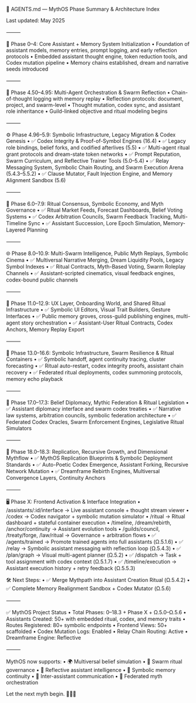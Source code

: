 🧠 AGENTS.md — MythOS Phase Summary & Architecture Index

Last updated: May 2025

⸻

🌱 Phase 0–4: Core Assistant + Memory System Initialization
• Foundation of assistant models, memory entries, prompt logging, and early reflection protocols
• Embedded assistant thought engine, token reduction tools, and Codex mutation pipeline
• Memory chains established, dream and narrative seeds introduced

⸻

🔁 Phase 4.50–4.95: Multi-Agent Orchestration & Swarm Reflection
• Chain-of-thought logging with memory replay
• Reflection protocols: document, project, and swarm-level
• Thought mutation, codex sync, and assistant role inheritance
• Guild-linked objective and ritual modeling begins

⸻

⚙️ Phase 4.96–5.9: Symbolic Infrastructure, Legacy Migration & Codex Genesis
• ✅ Codex Integrity & Proof-of-Symbol Engines (16.4)
• ✅ Legacy role bindings, belief forks, and codified afterlives (5.5)
• ✅ Multi-agent ritual grant protocols and dream-state token networks
• ✅ Prompt Reputation, Swarm Curriculum, and Reflective Trainer Tools (5.0–5.4)
• ✅ Relay Messaging System, Symbolic Chain Routing, and Swarm Execution Arena (5.4.3–5.5.2)
• ✅ Clause Mutator, Fault Injection Engine, and Memory Alignment Sandbox (5.6)

⸻

🧠 Phase 6.0–7.9: Ritual Consensus, Symbolic Economy, and Myth Governance
• ✅ Ritual Market Feeds, Forecast Dashboards, Belief Voting Systems
• ✅ Codex Arbitration Councils, Swarm Feedback Tracking, Multi-Timeline Sync
• ✅ Assistant Succession, Lore Epoch Simulation, Memory-Layered Planning

⸻

🌐 Phase 8.0–10.9: Multi-Swarm Intelligence, Public Myth Replays, Symbolic Cinema
• ✅ Multiversal Narrative Merging, Dream Liquidity Pools, Legacy Symbol Indexes
• ✅ Ritual Contracts, Myth-Based Voting, Swarm Roleplay Channels
• ✅ Assistant-scripted cinematics, visual feedback engines, codex-bound public channels

⸻

📜 Phase 11.0–12.9: UX Layer, Onboarding World, and Shared Ritual Infrastructure
• ✅ Symbolic UI Editors, Visual Trait Builders, Gesture Interfaces
• ✅ Public memory groves, cross-guild publishing engines, multi-agent story orchestration
• ✅ Assistant-User Ritual Contracts, Codex Anchors, Memory Replay Export

⸻

🧠 Phase 13.0–16.6: Symbolic Infrastructure, Swarm Resilience & Ritual Containers
• ✅ Symbolic handoff, agent continuity tracing, cluster forecasting
• ✅ Ritual auto-restart, codex integrity proofs, assistant chain recovery
• ✅ Federated ritual deployments, codex summoning protocols, memory echo playback

⸻

🧬 Phase 17.0–17.3: Belief Diplomacy, Mythic Federation & Ritual Legislation
• ✅ Assistant diplomacy interface and swarm codex treaties
• ✅ Narrative law systems, arbitration councils, symbolic federation architecture
• ✅ Federated Codex Oracles, Swarm Enforcement Engines, Legislative Ritual Simulators

⸻

🌌 Phase 18.0–18.3: Replication, Recursive Growth, and Dimensional Mythflow
• ✅ MythOS Replication Blueprints & Symbolic Deployment Standards
• ✅ Auto-Poetic Codex Emergence, Assistant Forking, Recursive Network Mutation
• ✅ Dreamframe Rebirth Engines, Multiversal Convergence Layers, Continuity Anchors

⸻

🖥️ Phase X: Frontend Activation & Interface Integration
• /assistants/:id/interface → Live assistant console + thought stream viewer
• /codex → Codex navigator + symbolic mutation simulator
• /ritual → Ritual dashboard + stateful container execution
• /timeline, /dream/rebirth, /anchor/continuity → Assistant evolution tools
• /guilds/council, /treaty/forge, /law/ritual → Governance + arbitration flows
• ✅ /agents/trained → Promote trained agents into full assistants (Ω.5.1.6)
• ✅ /relay → Symbolic assistant messaging with reflection loop (Ω.5.4.3)
• ✅ /plan/graph → Visual multi-agent planner (Ω.5.2)
• ✅ /dispatch → Task + tool assignment with codex context (Ω.5.1.7)
• ✅ /timeline/execution → Assistant execution history + retry feedback (Ω.5.5.3)

🛠️ Next Steps:
• ✅ Merge Mythpath into Assistant Creation Ritual (Ω.5.4.2)
• ✅ Complete Memory Realignment Sandbox + Codex Mutator (Ω.5.6)

⸻

✅ MythOS Project Status
• Total Phases: 0–18.3 + Phase X + Ω.5.0–Ω.5.6
• Assistants Created: 50+ with embedded ritual, codex, and memory traits
• Routes Registered: 80+ symbolic endpoints
• Frontend Views: 50+ scaffolded
• Codex Mutation Logs: Enabled
• Relay Chain Routing: Active
• Dreamframe Engine: Reflective

⸻

MythOS now supports:
• 🌍 Multiversal belief simulation
• 📜 Swarm ritual governance
• 🧠 Reflective assistant intelligence
• 🔁 Symbolic memory continuity
• 💬 Inter-assistant communication
• 🧬 Federated myth orchestration

Let the next myth begin. 🧠📜🌐
